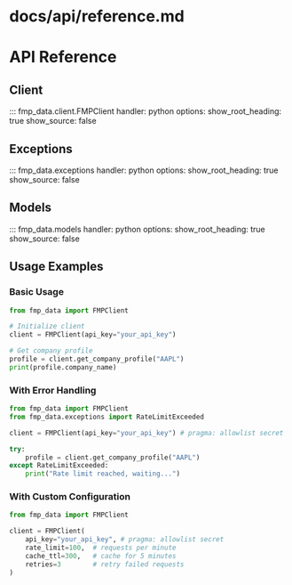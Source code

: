 # docs/api/reference.md
# API Reference

## Client

::: fmp_data.client.FMPClient
    handler: python
    options:
      show_root_heading: true
      show_source: false

## Exceptions

::: fmp_data.exceptions
    handler: python
    options:
      show_root_heading: true
      show_source: false

## Models

::: fmp_data.models
    handler: python
    options:
      show_root_heading: true
      show_source: false

## Usage Examples

### Basic Usage

```python
from fmp_data import FMPClient

# Initialize client
client = FMPClient(api_key="your_api_key")

# Get company profile
profile = client.get_company_profile("AAPL")
print(profile.company_name)
```

### With Error Handling

```python
from fmp_data import FMPClient
from fmp_data.exceptions import RateLimitExceeded

client = FMPClient(api_key="your_api_key") # pragma: allowlist secret

try:
    profile = client.get_company_profile("AAPL")
except RateLimitExceeded:
    print("Rate limit reached, waiting...")
```

### With Custom Configuration

```python
from fmp_data import FMPClient

client = FMPClient(
    api_key="your_api_key", # pragma: allowlist secret
    rate_limit=100,  # requests per minute
    cache_ttl=300,   # cache for 5 minutes
    retries=3        # retry failed requests
)
```
